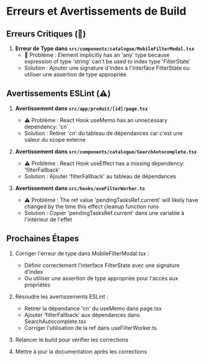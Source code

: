 # Erreurs et Avertissements de Build

## Erreurs Critiques (🔴)

1. **Erreur de Type dans `src/components/catalogue/MobileFilterModal.tsx`**
   - 🔴 Problème : Element implicitly has an 'any' type because expression of type 'string' can't be used to index type 'FilterState'
   - Solution : Ajouter une signature d'index à l'interface FilterState ou utiliser une assertion de type appropriée

## Avertissements ESLint (⚠️)

1. **Avertissement dans `src/app/produit/[id]/page.tsx`**
   - ⚠️ Problème : React Hook useMemo has an unnecessary dependency: 'cn'
   - Solution : Retirer 'cn' du tableau de dépendances car c'est une valeur du scope externe

2. **Avertissement dans `src/components/catalogue/SearchAutocomplete.tsx`**
   - ⚠️ Problème : React Hook useEffect has a missing dependency: 'filterFallback'
   - Solution : Ajouter 'filterFallback' au tableau de dépendances

3. **Avertissement dans `src/hooks/useFilterWorker.ts`**
   - ⚠️ Problème : The ref value 'pendingTasksRef.current' will likely have changed by the time this effect cleanup function runs
   - Solution : Copier 'pendingTasksRef.current' dans une variable à l'intérieur de l'effet

## Prochaines Étapes

1. Corriger l'erreur de type dans MobileFilterModal.tsx :
   - Définir correctement l'interface FilterState avec une signature d'index
   - Ou utiliser une assertion de type appropriée pour l'accès aux propriétés

2. Résoudre les avertissements ESLint :
   - Retirer la dépendance 'cn' du useMemo dans page.tsx
   - Ajouter 'filterFallback' aux dépendances dans SearchAutocomplete.tsx
   - Corriger l'utilisation de la ref dans useFilterWorker.ts

3. Relancer le build pour vérifier les corrections

4. Mettre à jour la documentation après les corrections